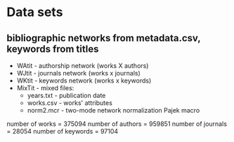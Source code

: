 # Data sets

## bibliographic networks from metadata.csv, keywords from titles
  
  * WAtit - authorship network (works X authors)
  * WJtit - journals network (works x journals)
  * WKtit - keywords network (works x keywords)
  * MixTit - mixed files: 
    * years.txt - publication date
    * works.csv - works' attributes
    * norm2.mcr - two-mode network normalization Pajek macro
  
number of works    = 375094
number of authors  = 959851
number of journals =  28054
number of keywords =  97104
